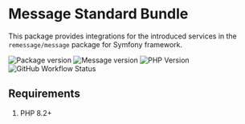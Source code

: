 # Message Standard Bundle

This package provides integrations for the introduced services in the `remessage/message` package for Symfony framework.

![Package version](https://img.shields.io/packagist/v/remessage/message-bundle?style=for-the-badge)
![Message version](https://img.shields.io/static/v1?label=Message%20version&message=^3.0.0&color=blue&style=for-the-badge)
![PHP Version](https://img.shields.io/static/v1?label=PHP&message=^8.2&color=blue&style=for-the-badge)
![GitHub Workflow Status](https://img.shields.io/github/workflow/status/remessage/message-bundle/PHPUnit?style=for-the-badge)

## Requirements

1. PHP 8.2+

